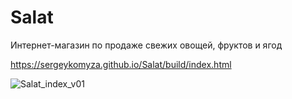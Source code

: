 # Salat

Интернет-магазин по продаже свежих овощей, фруктов и ягод

https://sergeykomyza.github.io/Salat/build/index.html

![Salat_index_v01](https://user-images.githubusercontent.com/62849901/147353591-d4eb5e81-64af-4be7-a888-0e2c72403526.png)

